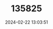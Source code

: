 ---
title: "135825"
category: "Speleomantes sarrabusensis"
draft: false
date: 2024-02-22 13:03:51
languages:
  English: ["Sarrabus Cave Salamander", "Sette Fratelli Cave Salamander"]
---